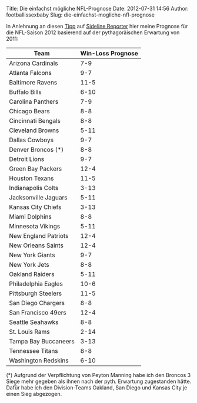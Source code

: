 Title: Die einfachst mögliche NFL-Prognose
Date: 2012-07-31 14:56
Author: footballissexbaby
Slug: die-einfachst-mogliche-nfl-prognose

In Anlehnung an diesen [Tipp][] auf [Sideline Reporter][] hier meine
Prognose für die NFL-Saison 2012 basierend auf der pythagoräischen
Erwartung von 2011:

<table class="table">
  <thead>
    <tr><th>Team</th><th>Win-Loss Prognose</th></tr>
  </thead>
  <tbody>
    <tr><td>Arizona Cardinals</td><td>7-9</td></tr>
    <tr><td>Atlanta Falcons</td><td>9-7</td></tr>
    <tr><td>Baltimore Ravens</td><td>11-5</td></tr>
    <tr><td>Buffalo Bills</td><td>6-10</td></tr>
    <tr><td>Carolina Panthers</td><td>7-9</td></tr>
    <tr><td>Chicago Bears</td><td>8-8</td></tr>
    <tr><td>Cincinnati Bengals</td><td>8-8</td></tr>
    <tr><td>Cleveland Browns</td><td>5-11</td></tr>
    <tr><td>Dallas Cowboys</td><td>9-7</td></tr>
    <tr><td>Denver Broncos (*)</td><td>8-8</td></tr>
    <tr><td>Detroit Lions</td><td>9-7</td></tr>
    <tr><td>Green Bay Packers</td><td>12-4</td></tr>
    <tr><td>Houston Texans</td><td>11-5</td></tr>
    <tr><td>Indianapolis Colts</td><td>3-13</td></tr>
    <tr><td>Jacksonville Jaguars</td><td>5-11</td></tr>
    <tr><td>Kansas City Chiefs</td><td>3-13</td></tr>
    <tr><td>Miami Dolphins</td><td>8-8</td></tr>
    <tr><td>Minnesota Vikings</td><td>5-11</td></tr>
    <tr><td>New England Patriots</td><td>12-4</td></tr>
    <tr><td>New Orleans Saints</td><td>12-4</td></tr>
    <tr><td>New York Giants</td><td>9-7</td></tr>
    <tr><td>New York Jets</td><td>8-8</td></tr>
    <tr><td>Oakland Raiders</td><td>5-11</td></tr>
    <tr><td>Philadelphia Eagles</td><td>10-6</td></tr>
    <tr><td>Pittsburgh Steelers</td><td>11-5</td></tr>
    <tr><td>San Diego Chargers</td><td>8-8</td></tr>
    <tr><td>San Francisco 49ers</td><td>12-4</td></tr>
    <tr><td>Seattle Seahawks</td><td>8-8</td></tr>
    <tr><td>St. Louis Rams</td><td>2-14</td></tr>
    <tr><td>Tampa Bay Buccaneers</td><td>3-13</td></tr>
    <tr><td>Tennessee Titans</td><td>8-8</td></tr>
    <tr><td>Washington Redskins</td><td>6-10</td></tr>
  </tbody>
</table>

(\*) Aufgrund der Verpflichtung von Peyton Manning habe ich den Broncos
3 Siege mehr gegeben als ihnen nach der pyth. Erwartung zugestanden
hätte. Dafür habe ich den Division-Teams Oakland, San Diego und Kansas
City je einen Sieg abgezogen.

  [Tipp]: http://sidelinereporter.wordpress.com/2012/07/30/dummer-als-die-affen/#comment-4357
  [Sideline Reporter]: http://sidelinereporter.wordpress.com
